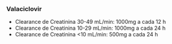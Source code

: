### **Valaciclovir**


- Clearance de Creatinina 30-49 mL/min: 1000mg a cada 12 h  
- Clearance de Creatinina 10-29 mL/min: 1000mg a cada 24 h  
- Clearance de Creatinina \<10 mL/min: 500mg a cada 24 h

